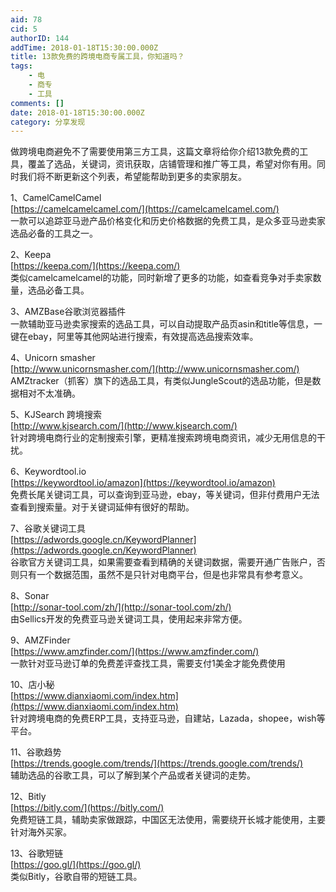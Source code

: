 ```yaml
---
aid: 78
cid: 5
authorID: 144
addTime: 2018-01-18T15:30:00.000Z
title: 13款免费的跨境电商专属工具，你知道吗？
tags:
    - 电
    - 商专
    - 工具
comments: []
date: 2018-01-18T15:30:00.000Z
category: 分享发现
---
```


做跨境电商避免不了需要使用第三方工具，这篇文章将给你介绍13款免费的工具，覆盖了选品，关键词，资讯获取，店铺管理和推广等工具，希望对你有用。同时我们将不断更新这个列表，希望能帮助到更多的卖家朋友。

1、CamelCamelCamel  
[https://camelcamelcamel.com/](https://camelcamelcamel.com/)  
一款可以追踪亚马逊产品价格变化和历史价格数据的免费工具，是众多亚马逊卖家选品必备的工具之一。

2、Keepa  
[https://keepa.com/](https://keepa.com/)  
类似camelcamelcamel的功能，同时新增了更多的功能，如查看竞争对手卖家数量，选品必备工具。

3、AMZBase谷歌浏览器插件  
一款辅助亚马逊卖家搜索的选品工具，可以自动提取产品页asin和title等信息，一键在ebay，阿里等其他网站进行搜索，有效提高选品搜索效率。

4、Unicorn smasher  
[http://www.unicornsmasher.com/](http://www.unicornsmasher.com/)  
AMZtracker（抓客）旗下的选品工具，有类似JungleScout的选品功能，但是数据相对不太准确。

5、KJSearch 跨境搜索  
[http://www.kjsearch.com/](http://www.kjsearch.com/)  
针对跨境电商行业的定制搜索引擎，更精准搜索跨境电商资讯，减少无用信息的干扰。

6、Keywordtool.io  
[https://keywordtool.io/amazon](https://keywordtool.io/amazon)  
免费长尾关键词工具，可以查询到亚马逊，ebay，等关键词，但非付费用户无法查看到搜索量。对于关键词延伸有很好的帮助。

7、谷歌关键词工具  
[https://adwords.google.cn/KeywordPlanner](https://adwords.google.cn/KeywordPlanner)  
谷歌官方关键词工具，如果需要查看到精确的关键词数据，需要开通广告账户，否则只有一个数据范围，虽然不是只针对电商平台，但是也非常具有参考意义。

8、Sonar  
[http://sonar-tool.com/zh/](http://sonar-tool.com/zh/)  
由Sellics开发的免费亚马逊关键词工具，使用起来非常方便。

9、AMZFinder  
[https://www.amzfinder.com/](https://www.amzfinder.com/)  
一款针对亚马逊订单的免费差评查找工具，需要支付1美金才能免费使用

10、店小秘  
[https://www.dianxiaomi.com/index.htm](https://www.dianxiaomi.com/index.htm)  
针对跨境电商的免费ERP工具，支持亚马逊，自建站，Lazada，shopee，wish等平台。

11、谷歌趋势  
[https://trends.google.com/trends/](https://trends.google.com/trends/)  
辅助选品的谷歌工具，可以了解到某个产品或者关键词的走势。

12、Bitly  
[https://bitly.com/](https://bitly.com/)  
免费短链工具，辅助卖家做跟踪，中国区无法使用，需要绕开长城才能使用，主要针对海外买家。

13、谷歌短链  
[https://goo.gl/](https://goo.gl/)  
类似Bitly，谷歌自带的短链工具。
